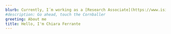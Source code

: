 ```yaml
---
blurb: Currently, I´m working as a [Research Associate](https://www.isi.fraunhofer.de/de/competence-center/innovations-wissensoekonomie/mitarbeiter/ferrante.html) at the *Fraunhofer ISI* in Karlsruhe. My research focuses mainly on innovation economics, knowledge and technology transfer between industry and university and digital innovation. Previously, in 2022 I workes as a [Postdoctoral researcher](https://people.ucd.ie/chiara.ferrante) at the Spatial Dynamics Lab, *University College Dublin*. I worked with Prof. D.F. Kogler, under the TechEvo project, on smart specialization strategies in European regions and on the evolution of scientific knowledge in China. <br><br>I obtained my PhD in **Economic Geography** at *Sapienza University of Rome*, with a thesis entitled "Electoral geography and political transformations. The rise of populism and its determinants", supervised by Dr. Augusto Cerqua, from the University of Rome and Dr. Nicola Pontarollo, from the University of Brescia. <br><br> My research interests on innovation economics intertwines with a wide range of topics, such as the role of **institutions**, the evolution of **political preferences**, the interaction between the political context and the **regional technological and knowledge development**. I mainly  implement quantitative techniques, such as econometric models, causal inference, network analysis and machine learning techniques.<br><br><br> Link to my [Google Scholar](https://scholar.google.it/citations?user=800UvnQAAAAJ&hl=it&oi=ao) and [Research Gate](https://www.researchgate.net/profile/Chiara-Ferrante) Contact buttons below
#description: Go ahead, touch the Cornballer
greeting: About me
title: Hello, I'm Chiara Ferrante
---
```

